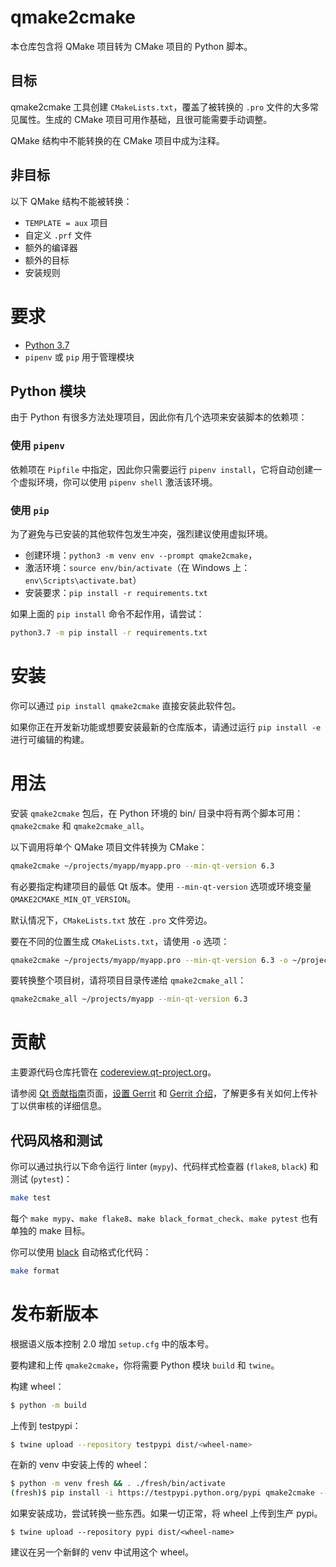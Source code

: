 # qmake2cmake
 
 本仓库包含将 QMake 项目转为 CMake 项目的 Python 脚本。

 ## 目标

 qmake2cmake 工具创建 `CMakeLists.txt`，覆盖了被转换的 `.pro` 文件的大多常见属性。生成的 CMake 项目可用作基础，且很可能需要手动调整。 

 QMake 结构中不能转换的在 CMake 项目中成为注释。

## 非目标

以下 QMake 结构不能被转换：

- `TEMPLATE = aux` 项目
- 自定义 `.prf` 文件
- 额外的编译器
- 额外的目标
- 安装规则

# 要求

- [Python 3.7](https://www.python.org/downloads/)
- `pipenv` 或 `pip` 用于管理模块

## Python 模块

由于 Python 有很多方法处理项目，因此你有几个选项来安装脚本的依赖项：

### 使用 `pipenv`

依赖项在 `Pipfile` 中指定，因此你只需要运行 `pipenv install`，它将自动创建一个虚拟环境，你可以使用 `pipenv shell` 激活该环境。

### 使用 `pip`

为了避免与已安装的其他软件包发生冲突，强烈建议使用虚拟环境。

- 创建环境：`python3 -m venv env --prompt qmake2cmake`，
- 激活环境：`source env/bin/activate`（在 Windows 上：`env\Scripts\activate.bat`）
- 安装要求：`pip install -r requirements.txt`

如果上面的 `pip install` 命令不起作用，请尝试：

```sh
python3.7 -m pip install -r requirements.txt
```

# 安装

你可以通过 `pip install qmake2cmake` 直接安装此软件包。

如果你正在开发新功能或想要安装最新的仓库版本，请通过运行 `pip install -e` 进行可编辑的构建。

# 用法

安装 `qmake2cmake` 包后，在 Python 环境的 bin/ 目录中将有两个脚本可用：`qmake2cmake` 和 `qmake2cmake_all`。

以下调用将单个 QMake 项目文件转换为 CMake：

```sh
qmake2cmake ~/projects/myapp/myapp.pro --min-qt-version 6.3
```

有必要指定构建项目的最低 Qt 版本。使用 `--min-qt-version` 选项或环境变量 `QMAKE2CMAKE_MIN_QT_VERSION`。

默认情况下，`CMakeLists.txt` 放在 `.pro` 文件旁边。

要在不同的位置生成 `CMakeLists.txt`，请使用 `-o` 选项：

```sh
qmake2cmake ~/projects/myapp/myapp.pro --min-qt-version 6.3 -o ~/projects/myapp-converted/CMakeLists.txt
```

要转换整个项目树，请将项目目录传递给 `qmake2cmake_all`：

```sh
qmake2cmake_all ~/projects/myapp --min-qt-version 6.3
```

# 贡献

主要源代码仓库托管在 [codereview.qt-project.org](https://codereview.qt-project.org/q/project:qt/qmake2cmake)。

请参阅 [Qt 贡献指南](https://wiki.qt.io/Qt_Contribution_Guidelines)页面，[设置 Gerrit](https://wiki.qt.io/Setting_up_Gerrit) 和 [Gerrit 介绍](https://wiki.qt.io/Gerrit_Introduction)，了解更多有关如何上传补丁以供审核的详细信息。

## 代码风格和测试

你可以通过执行以下命令运行 linter (`mypy`)、代码样式检查器 (`flake8`, `black`) 和测试 (`pytest`)：

```sh
make test
```

每个 `make mypy`、`make flake8`、`make black_format_check`、`make pytest` 也有单独的 make 目标。

你可以使用 [black](https://black.readthedocs.io/en/stable/) 自动格式化代码：

```sh
make format
```

# 发布新版本

根据语义版本控制 2.0 增加 `setup.cfg` 中的版本号。

要构建和上传 `qmake2cmake`，你将需要 Python 模块 `build` 和 `twine`。

构建 wheel：

```sh
$ python -m build
```

上传到 testpypi：

```sh
$ twine upload --repository testpypi dist/<wheel-name>
```

在新的 venv 中安装上传的 wheel：

```sh
$ python -m venv fresh && . ./fresh/bin/activate
(fresh)$ pip install -i https://testpypi.python.org/pypi qmake2cmake --index-url https://test.pypi.org/simple/ --extra-index-url https://pypi.org/simple
```

如果安装成功，尝试转换一些东西。如果一切正常，将 wheel 上传到生产 pypi。

`$ twine upload --repository pypi dist/<wheel-name>`

建议在另一个新鲜的 venv 中试用这个 wheel。